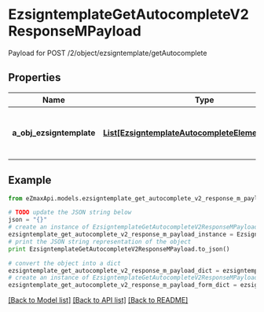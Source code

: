 # EzsigntemplateGetAutocompleteV2ResponseMPayload

Payload for POST /2/object/ezsigntemplate/getAutocomplete

## Properties

Name | Type | Description | Notes
------------ | ------------- | ------------- | -------------
**a_obj_ezsigntemplate** | [**List[EzsigntemplateAutocompleteElementResponse]**](EzsigntemplateAutocompleteElementResponse.md) | An array of Ezsigntemplate autocomplete element response. | 

## Example

```python
from eZmaxApi.models.ezsigntemplate_get_autocomplete_v2_response_m_payload import EzsigntemplateGetAutocompleteV2ResponseMPayload

# TODO update the JSON string below
json = "{}"
# create an instance of EzsigntemplateGetAutocompleteV2ResponseMPayload from a JSON string
ezsigntemplate_get_autocomplete_v2_response_m_payload_instance = EzsigntemplateGetAutocompleteV2ResponseMPayload.from_json(json)
# print the JSON string representation of the object
print EzsigntemplateGetAutocompleteV2ResponseMPayload.to_json()

# convert the object into a dict
ezsigntemplate_get_autocomplete_v2_response_m_payload_dict = ezsigntemplate_get_autocomplete_v2_response_m_payload_instance.to_dict()
# create an instance of EzsigntemplateGetAutocompleteV2ResponseMPayload from a dict
ezsigntemplate_get_autocomplete_v2_response_m_payload_form_dict = ezsigntemplate_get_autocomplete_v2_response_m_payload.from_dict(ezsigntemplate_get_autocomplete_v2_response_m_payload_dict)
```
[[Back to Model list]](../README.md#documentation-for-models) [[Back to API list]](../README.md#documentation-for-api-endpoints) [[Back to README]](../README.md)



